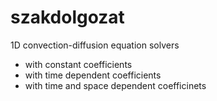 # szakdolgozat
1D convection-diffusion equation solvers
- with constant coefficients
- with time dependent coefficients
- with time and space dependent coefficinets
